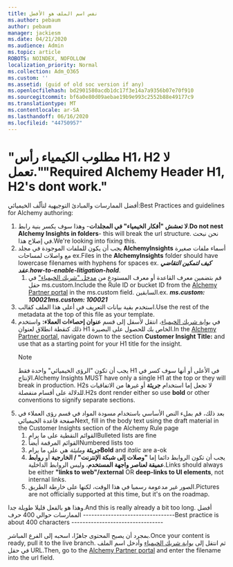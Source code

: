 ```yaml
---
title: نفس اسم الملف هو الأفضل
ms.author: pebaum
author: pebaum
manager: jackiesm
ms.date: 04/21/2020
ms.audience: Admin
ms.topic: article
ROBOTS: NOINDEX, NOFOLLOW
localization_priority: Normal
ms.collection: Adm_O365
ms.custom: ''
ms.assetid: (guid of old soc version if any)
ms.openlocfilehash: bd2901580acdb1dc17f3e14a7a9356b07e70f910
ms.sourcegitcommit: bf6a0e80d09aebae19b9e993c2552b88e49177c9
ms.translationtype: MT
ms.contentlocale: ar-SA
ms.lasthandoff: 06/16/2020
ms.locfileid: "44750957"
---
```

# <a name="required-alchemy-header-h1-h2s-dont-work"></a><span data-ttu-id="67776-102">"مطلوب الكيمياء رأس H1، H2 لا تعمل."</span><span class="sxs-lookup"><span data-stu-id="67776-102">"Required Alchemy Header H1, H2's dont work."</span></span>
<span data-ttu-id="67776-103">أفضل الممارسات والمبادئ التوجيهية لتألّف الخيميائي:</span><span class="sxs-lookup"><span data-stu-id="67776-103">Best Practices and guidelines for Alchemy authoring:</span></span>

1. <span data-ttu-id="67776-104">**لا تعشش "أفكار الخيمياء" في المجلدات**- وهذا سوف يكسر بنية رابط.</span><span class="sxs-lookup"><span data-stu-id="67776-104">**Do not nest Alchemy Insights in folders**- this will break the url structure.</span></span> <span data-ttu-id="67776-105">نحن نبحث في إصلاح هذا.</span><span class="sxs-lookup"><span data-stu-id="67776-105">We're looking into fixing this.</span></span>
1. <span data-ttu-id="67776-106">يجب أن يكون للملفات الموجودة في مجلد **AlchemyInsights** أسماء ملفات صغيرة مع واصلات لمساحات ex.</span><span class="sxs-lookup"><span data-stu-id="67776-106">Files in the **AlchemyInsights** folder should have lowercase filenames with hyphens for spaces ex.</span></span> <span data-ttu-id="67776-107">***كيف لتمكين التقاضي عقد***.</span><span class="sxs-lookup"><span data-stu-id="67776-107">***how-to-enable-litigation-hold***.</span></span>
    1. <span data-ttu-id="67776-108">قم بتضمين معرف القاعدة أو معرف المستودع من [مدخل "شريك الخيمياء"](https://alchemyportal.azurewebsites.net) في حقل ms.custom.</span><span class="sxs-lookup"><span data-stu-id="67776-108">Include the Rule ID or bucket ID from the [Alchemy Partner portal](https://alchemyportal.azurewebsites.net) in the ms.custom field.</span></span> <span data-ttu-id="67776-109">السابقين.</span><span class="sxs-lookup"><span data-stu-id="67776-109">ex.</span></span> <span data-ttu-id="67776-110">***ms.custom: 100021***</span><span class="sxs-lookup"><span data-stu-id="67776-110">***ms.custom: 100021***</span></span>
1. <span data-ttu-id="67776-111">استخدم بقية بيانات التعريف في أعلى هذا الملف كقالب.</span><span class="sxs-lookup"><span data-stu-id="67776-111">Use the rest of the metadata at the top of this file as your template.</span></span>
1. <span data-ttu-id="67776-112">في [بوابة شريك الخيمياء](https://alchemyportal.azurewebsites.net)، انتقل لأسفل إلى قسم **عنوان إحصاءات العملاء:** واستخدم ذلك كنقطة انطلاق لعنوان H1 الخاص بك للحصول على البصيرة.</span><span class="sxs-lookup"><span data-stu-id="67776-112">In the [Alchemy Partner portal](https://alchemyportal.azurewebsites.net), navigate down to the section **Customer Insight Title:** and use that as a starting point for your H1 title for the insight.</span></span> 
    > [!NOTE]
    > <span data-ttu-id="67776-113">يجب أن تكون "الرؤى الخيميائي" واحدة فقط H1 في الأعلى أو أنها سوف كسر في الإنتاج.</span><span class="sxs-lookup"><span data-stu-id="67776-113">Alchemy Insights MUST have only a single H1 at the top or they will break in production.</span></span> <span data-ttu-id="67776-114">H2s لا تجعل إما استخدام **جريئة** أو غيرها من الاتفاقيات للدلالة على أقسام منفصلة.</span><span class="sxs-lookup"><span data-stu-id="67776-114">H2s dont render either so use **bold** or other conventions to signify separate sections.</span></span>
1. <span data-ttu-id="67776-115">بعد ذلك، قم بملء النص الأساسي باستخدام مسودة المواد في قسم رؤى العملاء في صفحة قاعدة الخيميائي</span><span class="sxs-lookup"><span data-stu-id="67776-115">Next, fill in the body text using the draft material in the Customer Insights section of the Alchemy Rule page</span></span>
    1. <span data-ttu-id="67776-116">القوائم النقطية على ما يرام</span><span class="sxs-lookup"><span data-stu-id="67776-116">Bulleted lists are fine</span></span>
    1. <span data-ttu-id="67776-117">القوائم المرقمة أيضاً</span><span class="sxs-lookup"><span data-stu-id="67776-117">Numbered lists too</span></span>
    1. <span data-ttu-id="67776-118">**جريئة** *ومليئة* هي على ما يرام</span><span class="sxs-lookup"><span data-stu-id="67776-118">**Bold** and *italic* are a-ok</span></span>
    1. <span data-ttu-id="67776-119">يجب أن تكون الروابط دائما إما **"وصلات إلى شبكة الإنترنت" / الخارجية** أو **روابط عميقة لعناصر واجهة المستخدم**، وليس الروابط الداخلية.</span><span class="sxs-lookup"><span data-stu-id="67776-119">Links should always be either **"links to web"/external** OR **deep-links to UI elements**, not internal links.</span></span>
    1. <span data-ttu-id="67776-120">الصور غير مدعومة رسميا في هذا الوقت، لكنها على خارطة الطريق.</span><span class="sxs-lookup"><span data-stu-id="67776-120">Pictures are not officially supported at this time, but it's on the roadmap.</span></span>

<span data-ttu-id="67776-121">وهذا هو بالفعل قليلا طويلة جدا.</span><span class="sxs-lookup"><span data-stu-id="67776-121">And this is really already a bit too long.</span></span> <span data-ttu-id="67776-122">أفضل الممارسات حوالي 400 حرف ---------------------------------</span><span class="sxs-lookup"><span data-stu-id="67776-122">Best practice is about 400 characters ---------------------------------</span></span>

<span data-ttu-id="67776-123">بمجرد أن يصبح المحتوى جاهزًا، اسحبه إلى الفرع المباشر.</span><span class="sxs-lookup"><span data-stu-id="67776-123">Once your content is ready, pull it to the live branch.</span></span> <span data-ttu-id="67776-124">ثم انتقل إلى [بوابة شريك الخيمياء](https://alchemyportal.azurewebsites.net) وأدخل اسم الملف في حقل URL.</span><span class="sxs-lookup"><span data-stu-id="67776-124">Then, go to the [Alchemy Partner portal](https://alchemyportal.azurewebsites.net) and enter the filename into the url field.</span></span> 